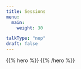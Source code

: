 ```yaml
---
title: Sessions
menu:
  main:
    weight: 30

talkType: "nop"
draft: false    
---
```


{{% hero %}}
{{% /hero %}}
